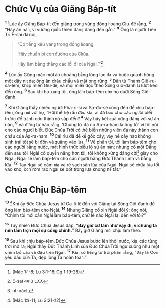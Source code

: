 # Chức Vụ của Giăng Báp-tít
<sup><b>1</b></sup> [^1@-cc1d6f92-39cf-4e7b-9cda-99eb4927eeba]Lúc ấy Giăng Báp-tít đến giảng trong vùng đồng hoang Giu-đê rằng, <sup><b>2</b></sup> “Hãy ăn năn, vì vương quốc thiên đàng đang đến gần.” <sup><b>3</b></sup> Ông là người Tiên Tri Ê-sai đã nói,

> “Có tiếng kêu vang trong đồng hoang,
>
> ‘Hãy chuẩn bị con đường của Chúa,
>
> Hãy làm bằng thẳng các lối đi của Ngài.’”[^1-cc1d6f92-39cf-4e7b-9cda-99eb4927eeba]

<sup><b>4</b></sup> Lúc ấy Giăng mặc một áo choàng bằng lông lạc đà và buộc quanh hông một dây nịt da; ông ăn châu chấu và mật ong rừng. <sup><b>5</b></sup> Dân từ Thành Giê-ru-sa-lem, khắp miền Giu-đê, và mọi miền dọc theo Sông Giô-đanh lũ lượt kéo đến ông. <sup><b>6</b></sup> Sau khi họ xưng tội, ông làm báp-têm cho họ dưới Sông Giô-đanh.

<sup><b>7</b></sup> Khi Giăng thấy nhiều người Pha-ri-si và Sa-đu-sê cũng đến để chịu báp-têm, ông nói với họ, “Hỡi thế hệ rắn độc kia, ai đã báo cho các người biết trước để tránh cơn thịnh nộ sắp đến? <sup><b>8</b></sup> Vậy hãy kết quả xứng đáng với sự ăn năn, <sup><b>9</b></sup> và đừng tự hào rằng, ‘Chúng tôi đã có Áp-ra-ham là ông tổ,’ vì tôi nói cho các người biết, Đức Chúa Trời có thể biến những viên đá này thành con cháu của Áp-ra-ham. <sup><b>10</b></sup> Cái rìu đã để kề gốc cây; vậy hễ cây nào không sinh trái tốt sẽ bị đốn và quăng vào lửa. <sup><b>11</b></sup> Về phần tôi, tôi làm báp-têm cho các người bằng nước, một hình thức biểu lộ sự ăn năn; nhưng có một Đấng đến sau tôi, Ngài có quyền năng hơn tôi; tôi không xứng đáng cởi[^2-cc1d6f92-39cf-4e7b-9cda-99eb4927eeba] giày cho Ngài; Ngài sẽ làm báp-têm cho các người bằng Đức Thánh Linh và bằng lửa. <sup><b>12</b></sup> Tay Ngài sẽ cầm nia và rê sạch sân lúa của Ngài. Ngài sẽ chứa lúa tốt vào kho, còn rơm rác Ngài sẽ đốt trong lửa không hề tắt.”

# Chúa Chịu Báp-têm
<sup><b>13</b></sup> [^2@-cc1d6f92-39cf-4e7b-9cda-99eb4927eeba]Khi ấy Đức Chúa Jesus từ Ga-li-lê đến với Giăng tại Sông Giô-đanh để ông làm báp-têm cho Ngài. <sup><b>14</b></sup> Nhưng Giăng cố xin Ngài đổi ý; ông nói, “Chính tôi mới cần Ngài làm báp-têm, chứ lẽ nào Ngài lại đến với tôi?”

<sup><b>15</b></sup> Tuy nhiên Đức Chúa Jesus đáp, **“Bây giờ cứ làm như vậy đi, vì chúng ta nên làm trọn mọi sự công chính.”** Bấy giờ Giăng mới chịu làm theo.

<sup><b>16</b></sup> Sau khi chịu báp-têm, Đức Chúa Jesus bước lên khỏi nước, kìa, các từng trời mở ra; Ngài thấy Đức Thánh Linh của Đức Chúa Trời ngự xuống như một chim bồ câu và đậu trên Ngài. <sup><b>17</b></sup> Kìa, có tiếng từ trời phán rằng, “Đây là Con yêu dấu của Ta, đẹp lòng Ta hoàn toàn.”

[^1-cc1d6f92-39cf-4e7b-9cda-99eb4927eeba]: Ê-sai 40:3 LXX
[^2-cc1d6f92-39cf-4e7b-9cda-99eb4927eeba]: nt: xách
[^1@-cc1d6f92-39cf-4e7b-9cda-99eb4927eeba]: (Mác 1:1-8; Lu 3:1-18; Gg 1:19-28)
[^2@-cc1d6f92-39cf-4e7b-9cda-99eb4927eeba]: (Mác 1:9-11; Lu 3:21-22)